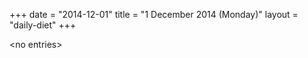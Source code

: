 +++
date = "2014-12-01"
title = "1 December 2014 (Monday)"
layout = "daily-diet"
+++

<p>&lt;no entries&gt;</p>